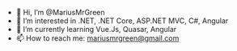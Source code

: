 - 👋 Hi, I’m @MariusMrGreen
- 👀 I’m interested in .NET, .NET Core, ASP.NET MVC, C#, Angular
- 🌱 I’m currently learning Vue.Js, Quasar, Angular
- 📫 How to reach me: mariusmrgreen@gmail.com

<!---
MariusMrGreen/MariusMrGreen is a ✨ special ✨ repository because its `README.md` (this file) appears on your GitHub profile.
You can click the Preview link to take a look at your changes.
--->
